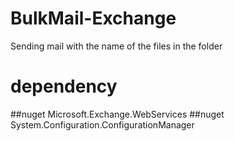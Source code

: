 # BulkMail-Exchange

Sending mail with the name of the files in the folder

# dependency
##nuget Microsoft.Exchange.WebServices
##nuget System.Configuration.ConfigurationManager

